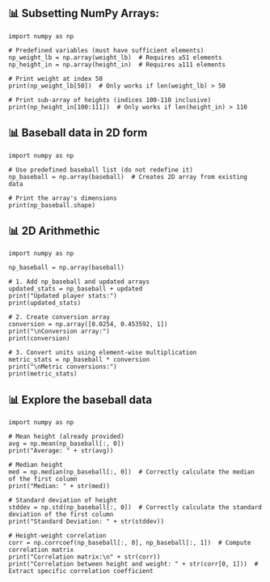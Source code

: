 
## 📊 Subsetting NumPy Arrays:
    import numpy as np

    # Predefined variables (must have sufficient elements)
    np_weight_lb = np.array(weight_lb)  # Requires ≥51 elements
    np_height_in = np.array(height_in)  # Requires ≥111 elements

    # Print weight at index 50
    print(np_weight_lb[50])  # Only works if len(weight_lb) > 50

    # Print sub-array of heights (indices 100-110 inclusive)
    print(np_height_in[100:111])  # Only works if len(height_in) > 110

## 📊 Baseball data in 2D form
    import numpy as np

    # Use predefined baseball list (do not redefine it)
    np_baseball = np.array(baseball)  # Creates 2D array from existing data

    # Print the array's dimensions
    print(np_baseball.shape)

## 📊 2D Arithmethic
    import numpy as np

    np_baseball = np.array(baseball)

    # 1. Add np_baseball and updated arrays
    updated_stats = np_baseball + updated
    print("Updated player stats:")
    print(updated_stats)

    # 2. Create conversion array
    conversion = np.array([0.0254, 0.453592, 1])
    print("\nConversion array:")
    print(conversion)

    # 3. Convert units using element-wise multiplication
    metric_stats = np_baseball * conversion
    print("\nMetric conversions:")
    print(metric_stats)

## 📊 Explore the baseball data
    import numpy as np

    # Mean height (already provided)
    avg = np.mean(np_baseball[:, 0])
    print("Average: " + str(avg))

    # Median height
    med = np.median(np_baseball[:, 0])  # Correctly calculate the median of the first column
    print("Median: " + str(med))

    # Standard deviation of height
    stddev = np.std(np_baseball[:, 0])  # Correctly calculate the standard deviation of the first column
    print("Standard Deviation: " + str(stddev))

    # Height-weight correlation
    corr = np.corrcoef(np_baseball[:, 0], np_baseball[:, 1])  # Compute correlation matrix
    print("Correlation matrix:\n" + str(corr))
    print("Correlation between height and weight: " + str(corr[0, 1]))  # Extract specific correlation coefficient
